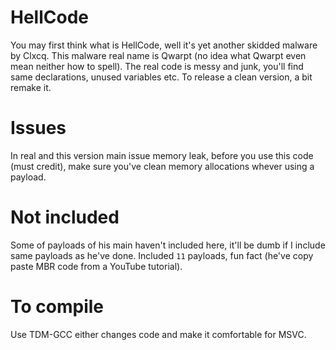 # HellCode
You may first think what is HellCode, well it's yet another skidded malware by Clxcq. This malware real name is Qwarpt (no idea what Qwarpt even mean neither how to spell). The real code is messy and junk, you'll find same declarations, unused variables etc. To release a clean version, a bit remake it.

# Issues
In real and this version main issue memory leak, before you use this code (must credit), make sure you've clean memory allocations whever using a payload.

# Not included
Some of payloads of his main haven't included here, it'll be dumb if I include same payloads as he've done. Included `11` payloads, fun fact (he've copy paste MBR code from a YouTube tutorial).

# To compile
Use TDM-GCC either changes code and make it comfortable for MSVC.